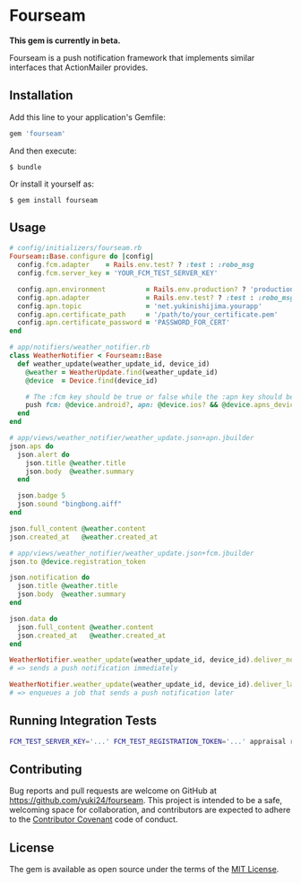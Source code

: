 # Fourseam

**This gem is currently in beta.**

Fourseam is a push notification framework that implements similar interfaces that ActionMailer provides.

## Installation

Add this line to your application's Gemfile:

```ruby
gem 'fourseam'
```

And then execute:

    $ bundle

Or install it yourself as:

    $ gem install fourseam

## Usage
```ruby
# config/initializers/fourseam.rb
Fourseam::Base.configure do |config|
  config.fcm.adapter    = Rails.env.test? ? :test : :robo_msg
  config.fcm.server_key = 'YOUR_FCM_TEST_SERVER_KEY'

  config.apn.environment          = Rails.env.production? ? 'production' : 'development'
  config.apn.adapter              = Rails.env.test? ? :test : :robo_msg
  config.apn.topic                = 'net.yukinishijima.yourapp'
  config.apn.certificate_path     = '/path/to/your_certificate.pem'
  config.apn.certificate_password = 'PASSWORD_FOR_CERT'
end
```

```ruby
# app/notifiers/weather_notifier.rb
class WeatherNotifier < Fourseam::Base
  def weather_update(weather_update_id, device_id)
    @weather = WeatherUpdate.find(weather_update_id)
    @device  = Device.find(device_id)

    # The :fcm key should be true or false while the :apn key should be a valid device token or a falsy value
    push fcm: @device.android?, apn: @device.ios? && @device.apns_device_token
  end
end
```

```ruby
# app/views/weather_notifier/weather_update.json+apn.jbuilder
json.aps do
  json.alert do
    json.title @weather.title
    json.body  @weather.summary
  end

  json.badge 5
  json.sound "bingbong.aiff"
end

json.full_content @weather.content
json.created_at   @weather.created_at
```

```ruby
# app/views/weather_notifier/weather_update.json+fcm.jbuilder
json.to @device.registration_token

json.notification do
  json.title @weather.title
  json.body  @weather.summary
end

json.data do
  json.full_content @weather.content
  json.created_at   @weather.created_at
end
```

```ruby
WeatherNotifier.weather_update(weather_update_id, device_id).deliver_now!
# => sends a push notification immediately

WeatherNotifier.weather_update(weather_update_id, device_id).deliver_later!
# => enqueues a job that sends a push notification later
```

## Running Integration Tests

```sh
FCM_TEST_SERVER_KEY='...' FCM_TEST_REGISTRATION_TOKEN='...' appraisal rails_50 ruby -I"lib:test" test/integration_test.rb
```

## Contributing

Bug reports and pull requests are welcome on GitHub at https://github.com/yuki24/fourseam. This project is intended to be a safe, welcoming space for collaboration, and contributors are expected to adhere to the [Contributor Covenant](http://contributor-covenant.org) code of conduct.


## License

The gem is available as open source under the terms of the [MIT License](http://opensource.org/licenses/MIT).
